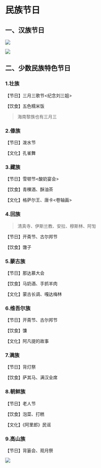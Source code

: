 # 民族节日

## 一、汉族节日

![](https://tcs-ga.teambition.net/storage/111q5965d62dee44239f11ad1537236fd45c?Signature=eyJhbGciOiJIUzI1NiIsInR5cCI6IkpXVCJ9.eyJBcHBJRCI6IjU5Mzc3MGZmODM5NjMyMDAyZTAzNThmMSIsIl9hcHBJZCI6IjU5Mzc3MGZmODM5NjMyMDAyZTAzNThmMSIsIl9vcmdhbml6YXRpb25JZCI6IiIsImV4cCI6MTU4MjI2ODIxNCwiaWF0IjoxNTgxNjYzNDE0LCJyZXNvdXJjZSI6Ii9zdG9yYWdlLzExMXE1OTY1ZDYyZGVlNDQyMzlmMTFhZDE1MzcyMzZmZDQ1YyJ9.zWJDXRFJz4zLRi3NTX4v0UgCFODTujFcfvsd_9Lno6k&download=image.png "")

![](https://tcs-ga.teambition.net/storage/111q61bc5ccfe20df40347090099a11d4f3e?Signature=eyJhbGciOiJIUzI1NiIsInR5cCI6IkpXVCJ9.eyJBcHBJRCI6IjU5Mzc3MGZmODM5NjMyMDAyZTAzNThmMSIsIl9hcHBJZCI6IjU5Mzc3MGZmODM5NjMyMDAyZTAzNThmMSIsIl9vcmdhbml6YXRpb25JZCI6IiIsImV4cCI6MTU4MjI2ODIxNCwiaWF0IjoxNTgxNjYzNDE0LCJyZXNvdXJjZSI6Ii9zdG9yYWdlLzExMXE2MWJjNWNjZmUyMGRmNDAzNDcwOTAwOTlhMTFkNGYzZSJ9.DfFibr-NkG5aEaonECT_XG0Zqm-kVZsbB21GQ8LhSMo&download=image.png "")

## 二、少数民族特色节日

### 1.壮族

【节日】三月三歌节<纪念刘三姐>

【饮食】五色糯米饭

> 海南黎族也有三月三

### 2.傣族

【节日】泼水节

【文化】孔雀舞

### 3.藏族

【节日】雪顿节<酸奶宴会>

【饮食】青稞酒、酥油茶

【文化】格萨尔王、唐卡<卷轴画>

### 4.回族

> 清真寺、伊斯兰教、安拉、穆斯林、阿訇

【节日】开斋节、古尔邦节

【饮食】馓子

### 5.蒙古族

【节日】那达慕大会

【饮食】马奶酒、手抓羊肉

【文化】蒙古长调、嘎达梅林

### 6.维吾尔族

【节日】开斋节、古尔邦节

【饮食】馕

【文化】阿凡提的故事

### 7.满族

【节日】背灯祭

【饮食】萨其马、满汉全席

### 8.朝鲜族

【节日】老人节

【饮食】泡菜、打糕

【文化】《阿里郎》民谣

### 9.高山族

【节日】背篓会、观月祭

![](https://tcs-ga.teambition.net/storage/111q18fd1b328206f88c5f8a40ba8fdcd5c4?Signature=eyJhbGciOiJIUzI1NiIsInR5cCI6IkpXVCJ9.eyJBcHBJRCI6IjU5Mzc3MGZmODM5NjMyMDAyZTAzNThmMSIsIl9hcHBJZCI6IjU5Mzc3MGZmODM5NjMyMDAyZTAzNThmMSIsIl9vcmdhbml6YXRpb25JZCI6IiIsImV4cCI6MTU4MjI2ODIxNCwiaWF0IjoxNTgxNjYzNDE0LCJyZXNvdXJjZSI6Ii9zdG9yYWdlLzExMXExOGZkMWIzMjgyMDZmODhjNWY4YTQwYmE4ZmRjZDVjNCJ9.IR2vkSz4R2qE-Ec3jHK0JBSjPfIBV3R2yMh2rrvKFOA&download=image.png "")

